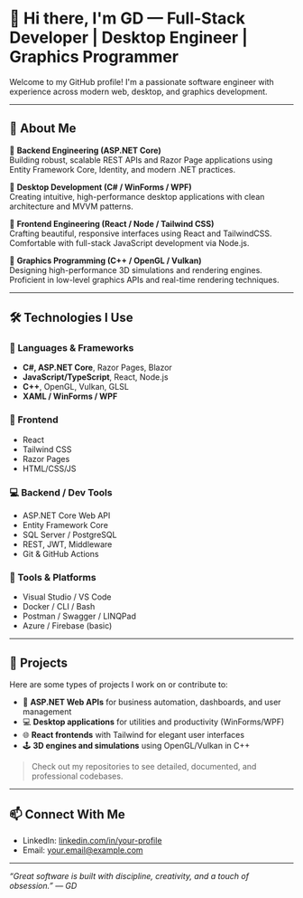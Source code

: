 # 👋 Hi there, I'm GD — Full-Stack Developer | Desktop Engineer | Graphics Programmer

Welcome to my GitHub profile! I'm a passionate software engineer with experience across modern web, desktop, and graphics development.

---

## 💼 About Me

🔹 **Backend Engineering (ASP.NET Core)**  
Building robust, scalable REST APIs and Razor Page applications using Entity Framework Core, Identity, and modern .NET practices.

🔹 **Desktop Development (C# / WinForms / WPF)**  
Creating intuitive, high-performance desktop applications with clean architecture and MVVM patterns.

🔹 **Frontend Engineering (React / Node / Tailwind CSS)**  
Crafting beautiful, responsive interfaces using React and TailwindCSS. Comfortable with full-stack JavaScript development via Node.js.

🔹 **Graphics Programming (C++ / OpenGL / Vulkan)**  
Designing high-performance 3D simulations and rendering engines. Proficient in low-level graphics APIs and real-time rendering techniques.

---

## 🛠️ Technologies I Use

### 🚀 Languages & Frameworks
- **C#, ASP.NET Core**, Razor Pages, Blazor
- **JavaScript/TypeScript**, React, Node.js
- **C++**, OpenGL, Vulkan, GLSL
- **XAML / WinForms / WPF**

### 🎨 Frontend
- React
- Tailwind CSS
- Razor Pages
- HTML/CSS/JS

### 💻 Backend / Dev Tools
- ASP.NET Core Web API
- Entity Framework Core
- SQL Server / PostgreSQL
- REST, JWT, Middleware
- Git & GitHub Actions

### 🧰 Tools & Platforms
- Visual Studio / VS Code
- Docker / CLI / Bash
- Postman / Swagger / LINQPad
- Azure / Firebase (basic)

---

## 📁 Projects

Here are some types of projects I work on or contribute to:

- 🔧 **ASP.NET Web APIs** for business automation, dashboards, and user management
- 💻 **Desktop applications** for utilities and productivity (WinForms/WPF)
- 🌐 **React frontends** with Tailwind for elegant user interfaces
- 🕹️ **3D engines and simulations** using OpenGL/Vulkan in C++

> Check out my repositories to see detailed, documented, and professional codebases.

---

## 📫 Connect With Me


- LinkedIn: [linkedin.com/in/your-profile](www.linkedin.com/in/godwin-oluowho-220747205) 
- Email: [your.email@example.com](gamdev740@.email@example.com)

---

_“Great software is built with discipline, creativity, and a touch of obsession.” — GD_
